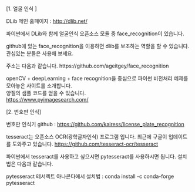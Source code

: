 [1. 얼굴 인식 ]

DLib 메인 홈페이지 : http://dlib.net/

파이썬에서 DLib와 함께 얼굴인식 오픈소스 모듈 중 face_recognition이 있습니다.
<p>
github에 있는 face_recognition을 이용하면 dlib를 보조하는 역할을 할 수 있습니다.
관심있는 분들은 사용해 보세요. 
<p>
주소는 다음과 같습니다.
https://github.com/ageitgey/face_recognition
<p>

openCV + deepLearning + face recognition을 중심으로 파이썬 비전처리 예제를 모아놓은 사이트를 소개합니다.<br>
양질의 샘플 코드를 얻을 수 있습니다.<br>
https://www.pyimagesearch.com/
<p><p>





[2. 번호판 인식]

번호판 인식기 github : https://github.com/kairess/license_plate_recognition

tesseract는 오픈소스 OCR(광학글자인식) 프로그램 입니다. 
최근에 구글이 업데이트를 도와주고 있습니다. 
https://github.com/tesseract-ocr/tesseract

파이썬에서 tesseract를 사용하고 싶으시면 pytesseract를 사용하시면 됩니다. 설치법은 다음과 같습니다.

pytesseract 테서렉트 아나콘다에서 설치법 : conda install -c conda-forge pytesseract




